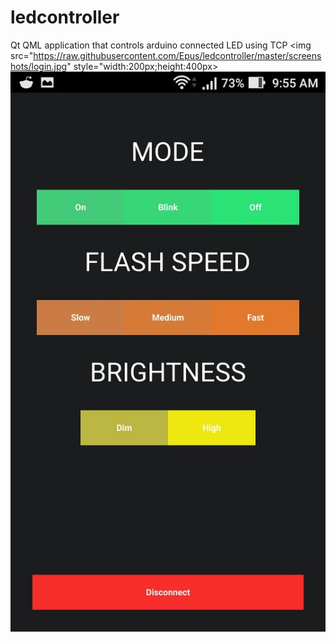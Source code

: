 # ledcontroller
Qt QML application that controls arduino connected LED using TCP
<img src="https://raw.githubusercontent.com/Epus/ledcontroller/master/screenshots/login.jpg" style="width:200px;height:400px> <img src="https://raw.githubusercontent.com/Epus/ledcontroller/master/screenshots/controls.jpg">
